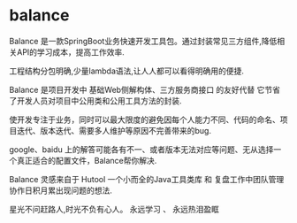 # balance
Balance 是一款SpringBoot业务快速开发工具包。通过封装常见三方组件,降低相关API的学习成本，提高工作效率.

工程结构分包明确,少量lambda语法,让人人都可以看得明确用的便捷.

Balance 是项目开发中 基础Web侧解构体、三方服务商接口 的友好代替 它节省了开发人员对项目中公用类和公用工具方法的封装.

使开发专注于业务，同时可以最大限度的避免因每个人能力不同、代码的命名、项目迭代、版本迭代、需要多人维护等原因不完善带来的bug.

google、baidu 上的解答可能各有不一、或者版本无法对应等问题、无从选择一个真正适合的配置文件，Balance帮你解决.

Balance 灵感来自于 Hutool 一个小而全的Java工具类库 和 复盘工作中团队管理协作日积月累出现问题的想法.

星光不问赶路人,时光不负有心人。
永远学习 、 永远热泪盈眶 
